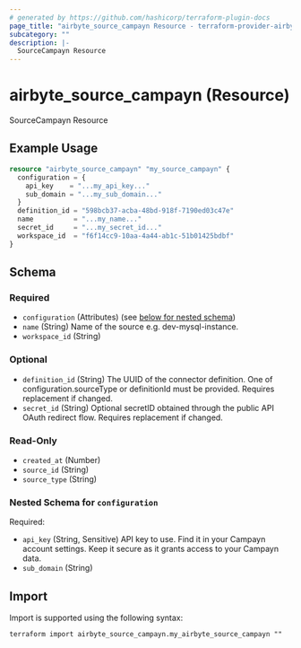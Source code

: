 ```yaml
---
# generated by https://github.com/hashicorp/terraform-plugin-docs
page_title: "airbyte_source_campayn Resource - terraform-provider-airbyte"
subcategory: ""
description: |-
  SourceCampayn Resource
---
```


# airbyte_source_campayn (Resource)

SourceCampayn Resource

## Example Usage

```terraform
resource "airbyte_source_campayn" "my_source_campayn" {
  configuration = {
    api_key    = "...my_api_key..."
    sub_domain = "...my_sub_domain..."
  }
  definition_id = "598bcb37-acba-48bd-918f-7190ed03c47e"
  name          = "...my_name..."
  secret_id     = "...my_secret_id..."
  workspace_id  = "f6f14cc9-10aa-4a44-ab1c-51b01425bdbf"
}
```

<!-- schema generated by tfplugindocs -->
## Schema

### Required

- `configuration` (Attributes) (see [below for nested schema](#nestedatt--configuration))
- `name` (String) Name of the source e.g. dev-mysql-instance.
- `workspace_id` (String)

### Optional

- `definition_id` (String) The UUID of the connector definition. One of configuration.sourceType or definitionId must be provided. Requires replacement if changed.
- `secret_id` (String) Optional secretID obtained through the public API OAuth redirect flow. Requires replacement if changed.

### Read-Only

- `created_at` (Number)
- `source_id` (String)
- `source_type` (String)

<a id="nestedatt--configuration"></a>
### Nested Schema for `configuration`

Required:

- `api_key` (String, Sensitive) API key to use. Find it in your Campayn account settings. Keep it secure as it grants access to your Campayn data.
- `sub_domain` (String)

## Import

Import is supported using the following syntax:

```shell
terraform import airbyte_source_campayn.my_airbyte_source_campayn ""
```
